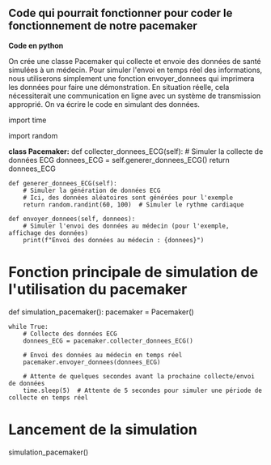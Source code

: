 Code qui pourrait fonctionner pour coder le fonctionnement de notre pacemaker 
----------------------------------------------------------------------------------

**Code en python**



On crée une classe Pacemaker qui collecte et envoie des données de santé simulées à un médecin. 
Pour simuler l'envoi en temps réel des informations, nous utiliserons simplement une fonction envoyer_donnees qui imprimera les données pour faire une démonstration. En situation réelle, cela nécessiterait une communication en ligne avec un système de transmission approprié.
On va écrire le code en simulant des données.





import time


import random


**class Pacemaker:**
    def collecter_donnees_ECG(self):  # Simuler la collecte de données ECG
        donnees_ECG = self.generer_donnees_ECG()
        return donnees_ECG
    
    def generer_donnees_ECG(self):
        # Simuler la génération de données ECG
        # Ici, des données aléatoires sont générées pour l'exemple
        return random.randint(60, 100)  # Simuler le rythme cardiaque

    def envoyer_donnees(self, donnees):
        # Simuler l'envoi des données au médecin (pour l'exemple, affichage des données)
        print(f"Envoi des données au médecin : {donnees}")
        

# Fonction principale de simulation de l'utilisation du pacemaker
def simulation_pacemaker():
    pacemaker = Pacemaker()

    while True:
        # Collecte des données ECG
        donnees_ECG = pacemaker.collecter_donnees_ECG()

        # Envoi des données au médecin en temps réel
        pacemaker.envoyer_donnees(donnees_ECG)

        # Attente de quelques secondes avant la prochaine collecte/envoi de données
        time.sleep(5)  # Attente de 5 secondes pour simuler une période de collecte en temps réel

# Lancement de la simulation
simulation_pacemaker()
